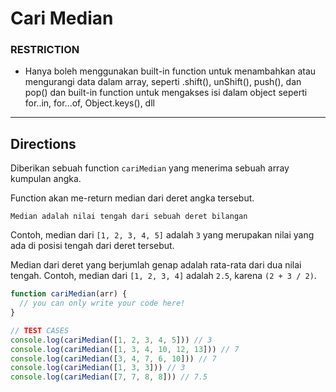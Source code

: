 # Cari Median

### RESTRICTION

- Hanya boleh menggunakan built-in function untuk menambahkan atau mengurangi data dalam array, seperti .shift(), unShift(), push(), dan pop() dan built-in function untuk mengakses isi dalam object seperti for..in, for...of, Object.keys(), dll

---

## Directions

Diberikan sebuah function `cariMedian` yang menerima sebuah array kumpulan angka.

Function akan me-return median dari deret angka tersebut.

`Median adalah nilai tengah dari sebuah deret bilangan`

Contoh, median dari `[1, 2, 3, 4, 5]` adalah `3` yang merupakan nilai yang ada di posisi tengah dari deret tersebut.

Median dari deret yang berjumlah genap adalah rata-rata dari dua nilai tengah. Contoh, median dari `[1, 2, 3, 4]` adalah `2.5`, karena `(2 + 3 / 2)`.

```js
function cariMedian(arr) {
  // you can only write your code here!
}

// TEST CASES
console.log(cariMedian([1, 2, 3, 4, 5])) // 3
console.log(cariMedian([1, 3, 4, 10, 12, 13])) // 7
console.log(cariMedian([3, 4, 7, 6, 10])) // 7
console.log(cariMedian([1, 3, 3])) // 3
console.log(cariMedian([7, 7, 8, 8])) // 7.5
